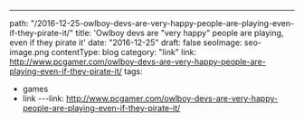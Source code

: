 ---
path: "/2016-12-25-owlboy-devs-are-very-happy-people-are-playing-even-if-they-pirate-it/"
title: 'Owlboy devs are "very happy" people are playing, even if they pirate it'
date: "2016-12-25"
draft: false
seoImage: seo-image.png
contentType: blog
category: "link"
link: http://www.pcgamer.com/owlboy-devs-are-very-happy-people-are-playing-even-if-they-pirate-it/
tags:
  - games
  - link
---link: http://www.pcgamer.com/owlboy-devs-are-very-happy-people-are-playing-even-if-they-pirate-it/
